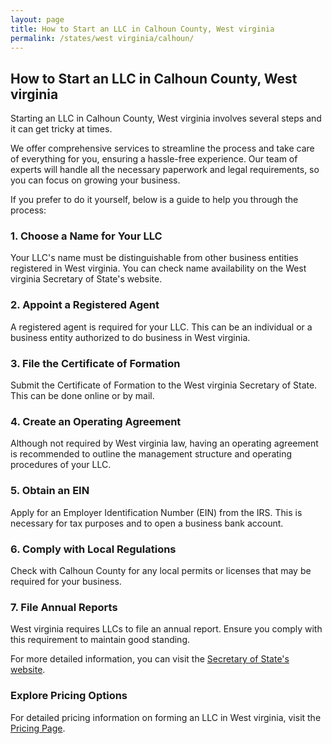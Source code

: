 ```yaml
---
layout: page
title: How to Start an LLC in Calhoun County, West virginia
permalink: /states/west virginia/calhoun/
---
```


<h2>How to Start an LLC in Calhoun County, West virginia</h2>

<p>Starting an LLC in Calhoun County, West virginia involves several steps and it can get tricky at times.</p>

<p>We offer comprehensive services to streamline the process and take care of everything for you, ensuring a hassle-free experience. Our team of experts will handle all the necessary paperwork and legal requirements, so you can focus on growing your business.</p>

<p>If you prefer to do it yourself, below is a guide to help you through the process:</p>

<h3>1. Choose a Name for Your LLC</h3>
<p>Your LLC's name must be distinguishable from other business entities registered in West virginia. You can check name availability on the West virginia Secretary of State's website.</p>

<h3>2. Appoint a Registered Agent</h3>
<p>A registered agent is required for your LLC. This can be an individual or a business entity authorized to do business in West virginia.</p>

<h3>3. File the Certificate of Formation</h3>
<p>Submit the Certificate of Formation to the West virginia Secretary of State. This can be done online or by mail.</p>

<h3>4. Create an Operating Agreement</h3>
<p>Although not required by West virginia law, having an operating agreement is recommended to outline the management structure and operating procedures of your LLC.</p>

<h3>5. Obtain an EIN</h3>
<p>Apply for an Employer Identification Number (EIN) from the IRS. This is necessary for tax purposes and to open a business bank account.</p>

<h3>6. Comply with Local Regulations</h3>
<p>Check with Calhoun County for any local permits or licenses that may be required for your business.</p>

<h3>7. File Annual Reports</h3>
<p>West virginia requires LLCs to file an annual report. Ensure you comply with this requirement to maintain good standing.</p>

<p>For more detailed information, you can visit the <a href="https://www.sos.west virginia.gov/">Secretary of State's website</a>.</p>

<h3>Explore Pricing Options</h3>
<p>For detailed pricing information on forming an LLC in West virginia, visit the <a href="{ '/new-pricing/' | relative_url }">Pricing Page</a>.</p>
